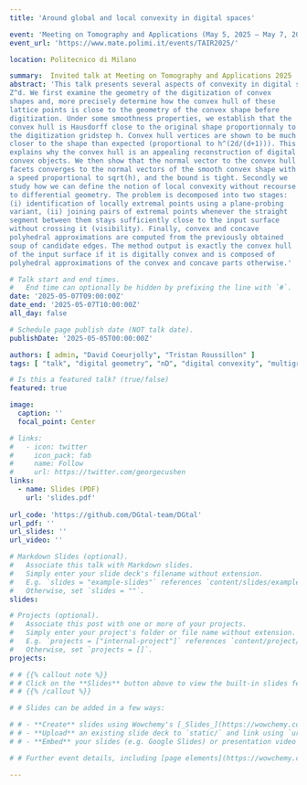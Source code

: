 ```yaml
---
title: 'Around global and local convexity in digital spaces'

event: 'Meeting on Tomography and Applications (May 5, 2025 – May 7, 2025)'
event_url: 'https://www.mate.polimi.it/events/TAIR2025/'

location: Politecnico di Milano

summary:  Invited talk at Meeting on Tomography and Applications 2025
abstract: 'This talk presents several aspects of convexity in digital spaces
Z^d. We first examine the geometry of the digitization of convex
shapes and, more precisely determine how the convex hull of these
lattice points is close to the geometry of the convex shape before
digitization. Under some smoothness properties, we establish that the
convex hull is Hausdorff close to the original shape proportionnaly to
the digitization gridstep h. Convex hull vertices are shown to be much
closer to the shape than expected (proportional to h^(2d/(d+1))). This
explains why the convex hull is an appealing reconstruction of digital
convex objects. We then show that the normal vector to the convex hull
facets converges to the normal vectors of the smooth convex shape with
a speed proportional to sqrt(h), and the bound is tight. Secondly we
study how we can define the notion of local convexity without recourse
to differential geometry. The problem is decomposed into two stages:
(i) identification of locally extremal points using a plane-probing
variant, (ii) joining pairs of extremal points whenever the straight
segment between them stays sufficiently close to the input surface
without crossing it (visibility). Finally, convex and concave
polyhedral approximations are computed from the previously obtained
soup of candidate edges. The method output is exactly the convex hull
of the input surface if it is digitally convex and is composed of
polyhedral approximations of the convex and concave parts otherwise.'

# Talk start and end times.
#   End time can optionally be hidden by prefixing the line with `#`.
date: '2025-05-07T09:00:00Z'
date_end: '2025-05-07T10:00:00Z'
all_day: false

# Schedule page publish date (NOT talk date).
publishDate: '2025-05-05T00:00:00Z'

authors: [ admin, "David Coeurjolly", "Tristan Roussillon" ]
tags: [ "talk", "digital geometry", "nD", "digital convexity", "multigrid convergence" ]

# Is this a featured talk? (true/false)
featured: true

image:
  caption: ''
  focal_point: Center

# links:
#   - icon: twitter
#     icon_pack: fab
#     name: Follow
#     url: https://twitter.com/georgecushen
links:
  - name: Slides (PDF)
    url: 'slides.pdf'
    
url_code: 'https://github.com/DGtal-team/DGtal'
url_pdf: ''
url_slides: ''
url_video: ''

# Markdown Slides (optional).
#   Associate this talk with Markdown slides.
#   Simply enter your slide deck's filename without extension.
#   E.g. `slides = "example-slides"` references `content/slides/example-slides.md`.
#   Otherwise, set `slides = ""`.
slides: 

# Projects (optional).
#   Associate this post with one or more of your projects.
#   Simply enter your project's folder or file name without extension.
#   E.g. `projects = ["internal-project"]` references `content/project/deep-learning/index.md`.
#   Otherwise, set `projects = []`.
projects:

# # {{% callout note %}}
# # Click on the **Slides** button above to view the built-in slides feature.
# # {{% /callout %}}

# # Slides can be added in a few ways:

# # - **Create** slides using Wowchemy's [_Slides_](https://wowchemy.com/docs/managing-content/#create-slides) feature and link using `slides` parameter in the front matter of the talk file
# # - **Upload** an existing slide deck to `static/` and link using `url_slides` parameter in the front matter of the talk file
# # - **Embed** your slides (e.g. Google Slides) or presentation video on this page using [shortcodes](https://wowchemy.com/docs/writing-markdown-latex/).

# # Further event details, including [page elements](https://wowchemy.com/docs/writing-markdown-latex/) such as image galleries, can be added to the body of this page.

---
```



